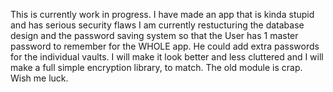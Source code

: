 This is currently work in progress. I have made an app that is kinda stupid and has serious security flaws
I am currently restucturing the database design and the password saving system so that the User has 1 master password to remember for the WHOLE app.
He could add extra passwords for the individual vaults. I will make it look better and less cluttered and I will make a full simple encryption library,
to match. The old module is crap. Wish me luck.
